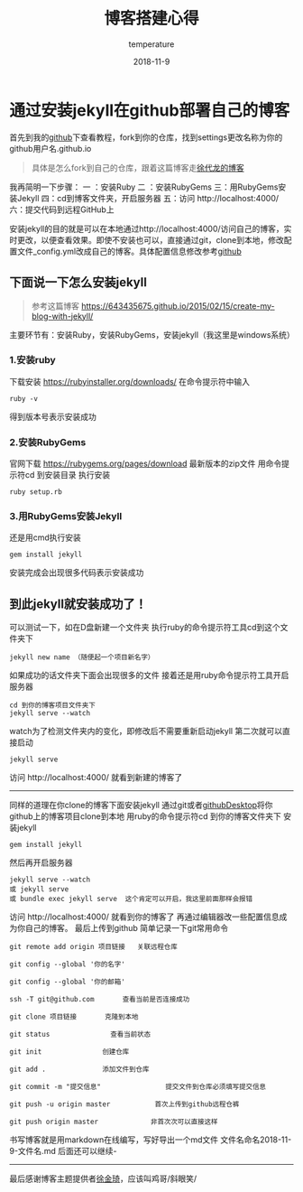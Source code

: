 ﻿---
layout: post 
title: '博客搭建心得' 
date: 2018-11-9 
author: temperature 
color: '#a69abd'
cover: '/assets/posts/git.png'
tags: git github jekyll markdown
---

# 通过安装jekyll在github部署自己的博客

首先到我的[github][1]下查看教程，fork到你的仓库，找到settings更改名称为你的github用户名.github.io
> 具体是怎么fork到自己的仓库，跟着这篇博客走[徐代龙的博客][2]

我再简明一下步骤：
一 ：安装Ruby
二 ：安装RubyGems
三：用RubyGems安装Jekyll
四：cd到博客文件夹，开启服务器
五：访问 http://localhost:4000/
六：提交代码到远程GitHub上

安装jekyll的目的就是可以在本地通过http://localhost:4000/访问自己的博客，实时更改，以便查看效果。即使不安装也可以，直接通过git，clone到本地，修改配置文件_config.yml改成自己的博客。具体配置信息修改参考[github][3]

## 下面说一下怎么安装jekyll

> 参考这篇博客 https://643435675.github.io/2015/02/15/create-my-blog-with-jekyll/


主要环节有：安装Ruby，安装RubyGems，安装jekyll（我这里是windows系统）
### 1.安装ruby
下载安装 https://rubyinstaller.org/downloads/
在命令提示符中输入 
```
ruby -v
```
得到版本号表示安装成功



### 2.安装RubyGems

官网下载 https://rubygems.org/pages/download  最新版本的zip文件
用命令提示符cd 到安装目录
执行安装 
```
ruby setup.rb
```



### 3.用RubyGems安装Jekyll
还是用cmd执行安装
```
gem install jekyll
```
安装完成会出现很多代码表示安装成功

## 到此jekyll就安装成功了！

可以测试一下，如在D盘新建一个文件夹
执行ruby的命令提示符工具cd到这个文件夹下
```
jekyll new name （随便起一个项目新名字）
```
如果成功的话文件夹下面会出现很多的文件
接着还是用ruby命令提示符工具开启服务器
```
cd 到你的博客项目文件夹下
jekyll serve --watch
```
watch为了检测文件夹内的变化，即修改后不需要重新启动jekyll
第二次就可以直接启动
```
jekyll serve
```
访问 http://localhost:4000/
就看到新建的博客了

----------
同样的道理在你clone的博客下面安装jekyll
通过git或者[githubDesktop][4]将你github上的博客项目clone到本地
用ruby的命令提示符cd 到你的博客文件夹下
安装jekyll
```
gem install jekyll
```
然后再开启服务器
```
jekyll serve --watch
或 jekyll serve
或 bundle exec jekyll serve  这个肯定可以开启，我这里前面那样会报错
```
访问 http://localhost:4000/ 就看到你的博客了
再通过编辑器改一些配置信息成为你自己的博客。
最后上传到github
简单记录一下git常用命令
```
git remote add origin 项目链接   关联远程仓库

git config --global '你的名字'

git config --global '你的邮箱'

ssh -T git@github.com       查看当前是否连接成功

git clone 项目链接       克隆到本地

git status               查看当前状态

git init               创建仓库

git add .              添加文件到仓库

git commit -m "提交信息"                提交文件到仓库必须填写提交信息

git push -u origin master           首次上传到github远程仓裤

git push origin master             非首次次可以直接这样

```
书写博客就是用markdown在线编写，写好导出一个md文件
文件名命名2018-11-9-文件名.md  后面还可以继续-

-------
最后感谢博客主题提供者[徐金琦][5]，应该叫鸡哥/斜眼笑/


  [1]: https://github.com/hewenlu/hewenlu.github.io
  [2]: https://blog.csdn.net/xudailong_blog/article/details/78762262
  [3]: https://github.com/hewenlu/hewenlu.github.io
  [4]: https://desktop.github.com/
  [5]: http://xseven.me/